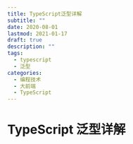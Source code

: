 ```yaml
---
title: TypeScript泛型详解
subtitle: ""
date: 2020-08-01
lastmod: 2021-01-17
draft: true
description: ""
tags:
  - typescript
  - 泛型
categories:
  - 编程技术
  - 大前端
  - TypeScript
---
```


# TypeScript 泛型详解
